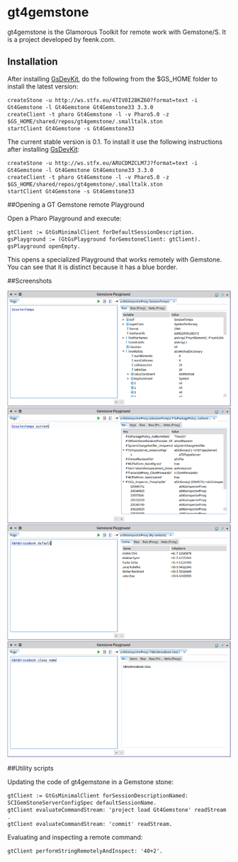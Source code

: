 # gt4gemstone
gt4gemstone is the Glamorous Toolkit for remote work with Gemstone/S. It is a project developed by feenk.com.

## Installation

After installing [GsDevKit](https://github.com/GsDevKit/GsDevKit_home#installation), do the following from the $GS_HOME folder to install the latest version:

    createStone -u http://ws.stfx.eu/4TIV0I28KZ6O?format=text -i Gt4Gemstone -l Gt4Gemstone Gt4Gemstone33 3.3.0
    createClient -t pharo Gt4Gemstone -l -v Pharo5.0 -z $GS_HOME/shared/repos/gt4gemstone/.smalltalk.ston
    startClient Gt4Gemstone -s Gt4Gemstone33

The current stable version is 0.1. To install it use the following instructions after installing [GsDevKit](https://github.com/GsDevKit/GsDevKit_home#installation):

    createStone -u http://ws.stfx.eu/ARUCDMZCLM7J?format=text -i Gt4Gemstone -l Gt4Gemstone Gt4Gemstone33 3.3.0
    createClient -t pharo Gt4Gemstone -l -v Pharo5.0 -z $GS_HOME/shared/repos/gt4gemstone/.smalltalk.ston
    startClient Gt4Gemstone -s Gt4Gemstone33

##Opening a GT Gemstone remote Playground

Open a Pharo Playground and execute:

    gtClient := GtGsMinimalClient forDefaultSessionDescription.
    gsPlayground := (GtGsPlayground forGemstoneClient: gtClient).
    gsPlayground openEmpty.

This opens a specialized Playground that works remotely with Gemstone. You can see that it is distinct because it has a blue border.

##Screenshots

<img src="doc/raw-inspector.png"/>

<img src="doc/dictionary-inspector.png"/>

<img src="doc/custom-inspector.png"/>

<img src="doc/string-inspector.png"/>



##Utility scripts

Updating the code of gt4gemstone in a Gemstone stone:

    gtClient := GtGsMinimalClient forSessionDescriptionNamed: SCIGemStoneServerConfigSpec defaultSessionName.
    gtClient evaluateCommandStream: 'project load Gt4Gemstone' readStream .
    gtClient evaluateCommandStream: 'commit' readStream.

Evaluating and inspecting a remote command:

    gtClient performStringRemotelyAndInspect: '40+2'.
